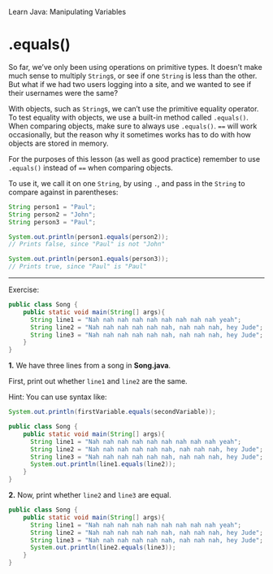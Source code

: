 Learn Java: Manipulating Variables
# .equals()

So far, we’ve only been using operations on primitive types. It doesn’t make much sense to multiply `String`s, or see if one `String` is less than the other. But what if we had two users logging into a site, and we wanted to see if their usernames were the same?

With objects, such as `String`s, we can’t use the primitive equality operator. To test equality with objects, we use a built-in method called `.equals()`. When comparing objects, make sure to always use `.equals()`. `==` will work occasionally, but the reason why it sometimes works has to do with how objects are stored in memory.

For the purposes of this lesson (as well as good practice) remember to use `.equals()` instead of `==` when comparing objects.

To use it, we call it on one `String`, by using `.`, and pass in the `String` to compare against in parentheses:

```java
String person1 = "Paul";
String person2 = "John";
String person3 = "Paul";

System.out.println(person1.equals(person2));
// Prints false, since "Paul" is not "John"

System.out.println(person1.equals(person3));
// Prints true, since "Paul" is "Paul"
```

---

Exercise:

```java
public class Song {
  	public static void main(String[] args){
      String line1 = "Nah nah nah nah nah nah nah nah nah yeah";
      String line2 = "Nah nah nah nah nah nah, nah nah nah, hey Jude";
      String line3 = "Nah nah nah nah nah nah, nah nah nah, hey Jude";
    }       
}
```

**1.** We have three lines from a song in **Song.java**.

First, print out whether `line1` and `line2` are the same.

Hint: You can use syntax like:
```java
System.out.println(firstVariable.equals(secondVariable));
```

```java
public class Song {
  	public static void main(String[] args){
      String line1 = "Nah nah nah nah nah nah nah nah nah yeah";
      String line2 = "Nah nah nah nah nah nah, nah nah nah, hey Jude";
      String line3 = "Nah nah nah nah nah nah, nah nah nah, hey Jude";
      System.out.println(line1.equals(line2));
    }       
}
```

**2.** Now, print whether `line2` and `line3` are equal.

```java
public class Song {
  	public static void main(String[] args){
      String line1 = "Nah nah nah nah nah nah nah nah nah yeah";
      String line2 = "Nah nah nah nah nah nah, nah nah nah, hey Jude";
      String line3 = "Nah nah nah nah nah nah, nah nah nah, hey Jude";
      System.out.println(line2.equals(line3));
    }       
}
```